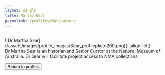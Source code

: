 ```yaml
---
layout: single
title: Martha Sear
permalink: /profiles/MarthaSear/
---
```

<br/>
![Dr Martha Sear](/assets/images/profile_images/Sear_profilephoto200.png){: .align-left}
<br/>
Dr Martha Sear is an historian and Senior Curator at the National Museum of Australia. Dr Sear will facilitate project access to NMA collections.

<p><a href="http://www.heritageoftheair.org.au/profiles"><button class="button">Return to profiles</button></a></p>
